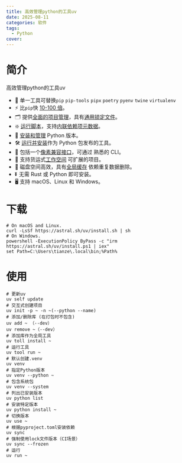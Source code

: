```yaml
---
title: 高效管理python的工具uv
date: 2025-08-11
categories: 软件
tags:
  - Python
cover:
---
```

# 简介
高效管理python的工具uv

- 🚀 单一工具可替换`pip` `pip-tools` `pipx` `poetry` `pyenv` `twine` `virtualenv`
- ⚡️ 比`pip`快 [10-100 倍](https://github.com/astral-sh/uv/blob/main/BENCHMARKS.md)。
- 🗂️ 提供[全面的项目管理](https://github.com/astral-sh/uv#projects)，具有[通用锁定文件](https://docs.astral.sh/uv/concepts/projects/layout#the-lockfile)。
- ❇️ [运行脚本](https://github.com/astral-sh/uv#scripts)，支持[内联依赖项元数据](https://docs.astral.sh/uv/guides/scripts#declaring-script-dependencies)。
- 🐍 [安装和管理](https://github.com/astral-sh/uv#python-versions) Python 版本。
- 🛠️ [运行并安装](https://github.com/astral-sh/uv#tools)作为 Python 包发布的工具。
- 🔩 包括一个[像素兼容接口](https://github.com/astral-sh/uv#the-pip-interface)，可通过 熟悉的 CLI。
- 🏢 支持货运式[工作空间](https://docs.astral.sh/uv/concepts/projects/workspaces) 可扩展的项目。
- 💾 磁盘空间高效，具有[全局缓存](https://docs.astral.sh/uv/concepts/cache) 依赖重复数据删除。
- ⏬ 无需 Rust 或 Python 即可安装。
- 🖥️ 支持 macOS、Linux 和 Windows。

# 下载
```shell
# On macOS and Linux.
curl -LsSf https://astral.sh/uv/install.sh | sh
# On Windows.
powershell -ExecutionPolicy ByPass -c "irm https://astral.sh/uv/install.ps1 | iex"
set Path=C:\Users\tianze\.local\bin;%Path%
```

# 使用
```shell
# 更新uv
uv self update
# 交互式创建项目
uv init -p ~ -n ~(--python --name)
# 添加/删除库 (在打包时不包含)
uv add ~ （--dev）
uv remove ~（--dev）
# 添加库作为全局工具
uv toll install ~
# 运行工具
uv tool run ~
# 默认创建.venv
uv venv
# 指定Python版本
uv venv --python ~
# 包含系统包
uv venv --system
# 列出已安装版本
uv python list
# 安装特定版本
uv python install ~
# 切换版本
uv use ~
# 根据pyproject.toml安装依赖
uv sync
# 强制使用lock文件版本（CI场景）
uv sync --frozen
# 运行
uv run ~
```